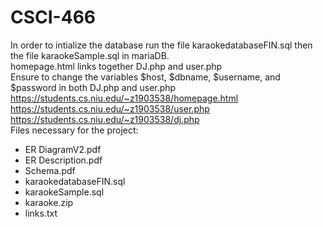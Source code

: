 # CSCI-466
In order to intialize the database run the file karaokedatabaseFIN.sql then the file karaokeSample.sql in mariaDB. <br>
homepage.html links together DJ.php and user.php <br>
Ensure to change the variables $host, $dbname, $username, and $password in both DJ.php and user.php <br>
https://students.cs.niu.edu/~z1903538/homepage.html <br>
https://students.cs.niu.edu/~z1903538/user.php <br>
https://students.cs.niu.edu/~z1903538/dj.php <br>
Files necessary for the project:
<ul>
<li>
  ER DiagramV2.pdf
</li>
  <li>
    ER Description.pdf
  </li>
  <li>
    Schema.pdf
  </li>
  <li>
    karaokedatabaseFIN.sql
  </li>
  <li>
    karaokeSample.sql
  </li>
  <li>
    karaoke.zip
  </li>
  <li>
    links.txt
  </li>
</ul>
